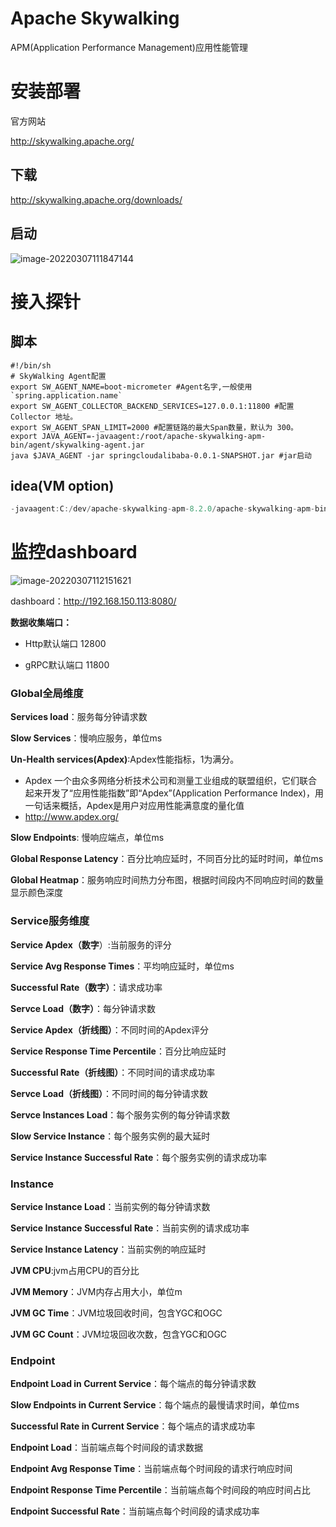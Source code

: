 # Apache Skywalking

APM(Application Performance Management)应用性能管理



# 安装部署

官方网站

http://skywalking.apache.org/

## 下载

http://skywalking.apache.org/downloads/

## 启动

![image-20220307111847144](https://s2.loli.net/2022/03/07/Q8ix6TPF7DsBZNK.png)

# 接入探针 

## 脚本

```shell
#!/bin/sh
# SkyWalking Agent配置
export SW_AGENT_NAME=boot-micrometer #Agent名字,一般使用`spring.application.name`
export SW_AGENT_COLLECTOR_BACKEND_SERVICES=127.0.0.1:11800 #配置 Collector 地址。
export SW_AGENT_SPAN_LIMIT=2000 #配置链路的最大Span数量，默认为 300。
export JAVA_AGENT=-javaagent:/root/apache-skywalking-apm-bin/agent/skywalking-agent.jar
java $JAVA_AGENT -jar springcloudalibaba-0.0.1-SNAPSHOT.jar #jar启动
```

## idea(VM option)

```java
-javaagent:C:/dev/apache-skywalking-apm-8.2.0/apache-skywalking-apm-bin/agent/skywalking-agent.jar -Dskywalking.agent.service_name=provider -Dskywalking.collector.backend_service=192.168.150.113:11800
```

# 监控dashboard

![image-20220307112151621](https://s2.loli.net/2022/03/07/COmHDxht7qZsXkl.png)

dashboard：http://192.168.150.113:8080/

**数据收集端口：**

- Http默认端口 12800

- gRPC默认端口 11800

### Global全局维度

**Services load**：服务每分钟请求数

**Slow Services**：慢响应服务，单位ms

**Un-Health services(Apdex)**:Apdex性能指标，1为满分。

- Apdex 一个由众多网络分析技术公司和测量工业组成的联盟组织，它们联合起来开发了“应用性能指数”即“Apdex”(Application Performance Index)，用一句话来概括，Apdex是用户对应用性能满意度的量化值
- http://www.apdex.org/

**Slow Endpoints**: 慢响应端点，单位ms

**Global Response Latency**：百分比响应延时，不同百分比的延时时间，单位ms

**Global Heatmap**：服务响应时间热力分布图，根据时间段内不同响应时间的数量显示颜色深度



### Service服务维度

**Service Apdex（数字**）:当前服务的评分 

**Service Avg Response Times**：平均响应延时，单位ms

**Successful Rate（数字）**：请求成功率

**Servce Load（数字）**：每分钟请求数

**Service Apdex（折线图）**：不同时间的Apdex评分

**Service Response Time Percentile**：百分比响应延时

**Successful Rate（折线图）**：不同时间的请求成功率

**Servce Load（折线图）**：不同时间的每分钟请求数

**Servce Instances Load**：每个服务实例的每分钟请求数

**Slow Service Instance**：每个服务实例的最大延时

**Service Instance Successful Rate**：每个服务实例的请求成功率



### Instance

**Service Instance Load**：当前实例的每分钟请求数

**Service Instance Successful Rate**：当前实例的请求成功率

**Service Instance Latency**：当前实例的响应延时

**JVM CPU**:jvm占用CPU的百分比

**JVM Memory**：JVM内存占用大小，单位m

**JVM GC Time**：JVM垃圾回收时间，包含YGC和OGC

**JVM GC Count**：JVM垃圾回收次数，包含YGC和OGC

### Endpoint

**Endpoint Load in Current Service**：每个端点的每分钟请求数

**Slow Endpoints in Current Service**：每个端点的最慢请求时间，单位ms

**Successful Rate in Current Service**：每个端点的请求成功率

**Endpoint Load**：当前端点每个时间段的请求数据

**Endpoint Avg Response Time**：当前端点每个时间段的请求行响应时间

**Endpoint Response Time Percentile**：当前端点每个时间段的响应时间占比

**Endpoint Successful Rate**：当前端点每个时间段的请求成功率



